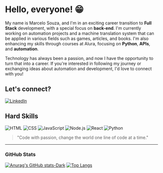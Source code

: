 # Hello, everyone! 😁  
My name is Marcelo Souza, and I'm in an exciting career transition to **Full Stack** development, with a special focus on **back-end**. I'm currently working on automation projects and a machine translation system that can be applied in various fields such as games, articles, and books. I'm also enhancing my skills through courses at Alura, focusing on **Python**, **APIs**, and **automation**.

Technology has always been a passion, and now I have the opportunity to turn that into a career. If you're interested in following my journey or exchanging ideas about automation and development, I'd love to connect with you!

## Let's connect?

[![LinkedIn](https://img.shields.io/badge/LinkedIn-0077B5?style=for-the-badge&logo=linkedin&logoColor=white)](https://www.linkedin.com/in/marcelo-souza-652932180/)

## Hard Skills
![HTML](https://img.shields.io/badge/HTML5-E34F26?style=for-the-badge&logo=html5&logoColor=white)
![CSS](https://img.shields.io/badge/CSS3-1572B6?style=for-the-badge&logo=css3&logoColor=white)
![JavaScript](https://img.shields.io/badge/JavaScript-323330?style=for-the-badge&logo=javascript&logoColor=F7DF1E)
![Node.js](https://img.shields.io/badge/Node.js-339933?style=for-the-badge&logo=nodedotjs&logoColor=white)
![React](https://img.shields.io/badge/React-61DAFB?style=for-the-badge&logo=react&logoColor=white)
![Python](https://img.shields.io/badge/Python-3776AB?style=for-the-badge&logo=python&logoColor=white)

> "Code with passion, change the world one line of code at a time."

---

### GitHub Stats

[![Anurag's GitHub stats-Dark](https://github-readme-stats.vercel.app/api?username=Marcelo-dds&show_icons=true&theme=dark#gh-dark-mode-only)](https://github.com/Marcelo-dds/Marcelo-dds-)
[![Top Langs](https://github-readme-stats.vercel.app/api/top-langs/?username=Marcelo-dds&layout=compact&theme=dark)](https://github.com/Marcelo-dds/Marcelo-dds-)

